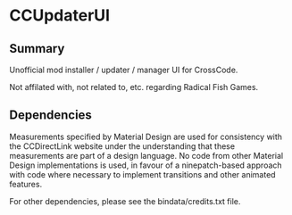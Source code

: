 # CCUpdaterUI

## Summary

Unofficial mod installer / updater / manager UI for CrossCode.

Not affilated with, not related to, etc. regarding Radical Fish Games.

## Dependencies

Measurements specified by Material Design are used for consistency with the CCDirectLink website under the understanding that these measurements are part of a design language. No code from other Material Design implementations is used, in favour of a ninepatch-based approach with code where necessary to implement transitions and other animated features.

For other dependencies, please see the bindata/credits.txt file.
